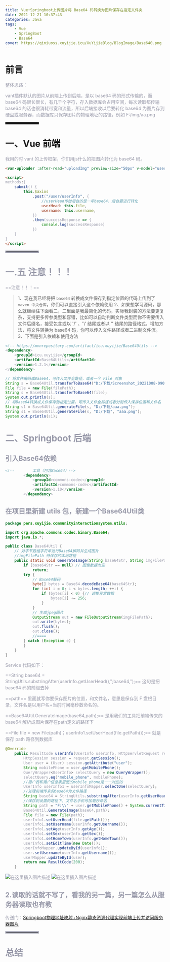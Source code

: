 ```yaml
---
title: Vue+Springboot上传图片将 Base64 码转换为图片保存在指定文件夹
date: 2021-12-21 10:37:43
categories: Java
tags: 
    - Vue
    - SpringBoot
    - Base64
cover: https://qiniuoss.xuyijie.icu/XuYijieBlog/BlogImage/Base640.png
---
```

# 前言

<font color=#999AAA >整体思路：

vant插件默认的图片从前端上传到后端，是以 base64 码的形式传输的，而 base64 码很长很长，有几千个字符，存入数据库会占用空间，每次读取都传输 base64 的话也很消耗带宽和流量，所以后端接收以后要转化 base64 为图片存到硬盘或服务器，而数据库只保存图片的物理地址的路径，例如 F:/img/aa.png</font>

<hr style=" border:solid; width:100px; height:1px;" color=#000000 size=1">


# 一、Vue 前端

<font color=#999AAA >我用的时 vant 的上传框架，你们用js什么的把图片转化为 base64 码。

```html
<van-uploader :after-read="uploadImg" preview-size="50px" v-model="userHead" :max-count="1" />

<script>
methods:{
    submit() {
        this.$axios
            .post("/user/userInfo", {
                //userHead传给后台的是一串base64，后台要进行转化
                userHead: this.file,
                username: this.username,
            })
            .then(successResponse => {
                console.log(successResponse)
            })
    }
}
</script>

```

<hr style=" border:solid; width:100px; height:1px;" color=#000000 size=1">


# 一.五 注意！！！
==注意！！！==
> 1、现在我已经将把 `base64` 转换成文件保存到指定位置的代码上传到了 `maven 中央仓库`，你们可以直接引入这个依赖使用
> 2、如果想学习源码，那么就继续往下面看二，二里面是我最简化的代码，实际我封装的方法要更复杂，支持更多传参类型和容错，比如可以自动判断文件类型而你不需要传入文件后缀名，接受包含或以 '/' 、'\\' 结尾或者以 '' 结尾的路径格式，增加方法，将文件转换为 base64 码，你可以传入文件路径或者二进制文件流。
> 3、下面是引入依赖和使用方法

```xml
<!-- https://mvnrepository.com/artifact/icu.xuyijie/Base64Utils -->
<dependency>
    <groupId>icu.xuyijie</groupId>
    <artifactId>Base64Utils</artifactId>
    <version>1.2.1</version>
</dependency>
```
```java
// 将文件编码成Base64，可传入文件全路径，或者一个 File 对象
String s = Base64Util.transferToBase64("D:/下载/Screenshot_20221008-090627.png");
File file = new File(filePath);
String s = Base64Util.transferToBase64(file);
System.out.println(s);
// 将Base64转换成文件保存到指定位置，可传入文件全路径或者分别传入保存位置和文件名
String s1 = Base64Util.generateFile(s, "D:/下载/aaa.png");
String s1 = Base64Util.generateFile(s, "D:/下载", "aaa.png");
System.out.println(s1);
```


# 二、Springboot 后端



##  引入Base64依赖

```xml
<!--        工具（包含Base64）-->
        <dependency>
            <groupId>commons-codec</groupId>
            <artifactId>commons-codec</artifactId>
            <version>1.10</version>
        </dependency>
```



##  在项目里新建 utils 包，新建一个Base64Util类

```java
package pers.xuyijie.communityinteractionsystem.utils;

import org.apache.commons.codec.binary.Base64;
import java.io.*;

public class Base64Util {
    // 对字节数组字符串进行Base64解码并生成图片
    //imgFilePath 待保存的本地路径
    public static void GenerateImage(String base64Str, String imgFilePath) {
        if (base64Str == null) // 图像数据为空
            return;
        try {
            // Base64解码
            byte[] bytes = Base64.decodeBase64(base64Str);
            for (int i = 0; i < bytes.length; ++i) {
                if (bytes[i] < 0) {// 调整异常数据
                    bytes[i] += 256;
                }
            }
            // 生成jpeg图片
            OutputStream out = new FileOutputStream(imgFilePath);
            out.write(bytes);
            out.flush();
            out.close();
            //====
        } catch (Exception e) {
        }
    }
}

```



<font color=#999AAA >Service 代码如下：

==String base64 = StringUtils.substringAfter(userInfo.getUserHead(),";base64,");== 这句是把 base64 码的前缀去掉


==path== 里面就写你要保存图片的位置，和文件名，意思是保存到 F 盘根目录，文件名是以用户名+当前时间毫秒数命名的。

==Base64Util.GenerateImage(base64,path);== 是用我们的工具把前端传来的 base64 解析成图片保存在path定义的路径下



==File file = new File(path)；userInfo1.setUserHead(file.getPath());== 就是保存 path 路径到数据库


```java
@Override
    public ResultCode userInfo(UserInfo userInfo, HttpServletRequest request) {
        HttpSession session = request.getSession();
        User user = (User) session.getAttribute("user");
        String mobilePhone = user.getMobilePhone();
        QueryWrapper<UserInfo> selectQuery = new QueryWrapper();
        selectQuery.eq("mobile_phone", mobilePhone);
        //用户表和用户信息表里面的mobile_phone是一一对应的
        UserInfo userInfo1 = userInfoMapper.selectOne(selectQuery);
        //处理前端传来的base64为文件路径
        String base64 = StringUtils.substringAfter(userInfo.getUserHead(),";base64,");
        //保存到设置的路径下，文件名手机号加毫秒命名
        String path = "F:\\" + user.getMobilePhone() + System.currentTimeMillis() + ".png";
        Base64Util.GenerateImage(base64,path);
        File file = new File(path);
        userInfo1.setUserHead(file.getPath());
        userInfo1.setUsername(userInfo.getUsername());
        userInfo1.setAge(userInfo.getAge());
        userInfo1.setSex(userInfo.getSex());
        userInfo1.setHomeTown(userInfo.getHomeTown());
        userInfo1.setEditTime(new Date());
        userInfoMapper.updateById(userInfo1);
        user.setUsername(userInfo.getUsername());
        userMapper.updateById(user);
        return new ResultCode(200);
    }
```

![在这里插入图片描述](https://qiniuoss.xuyijie.icu/XuYijieBlog/BlogImage/Base640.png)
![在这里插入图片描述](https://qiniuoss.xuyijie.icu/XuYijieBlog/BlogImage/Base641.png)

## 2.读取的话就不写了，看我的另一篇，另一篇怎么从服务器读取也有教

传送门：[Springboot物理地址映射+Nginx静态资源代理实现前端上传并访问服务器图片](https://blog.csdn.net/qq_48922459/article/details/122035967?spm=1001.2014.3001.5501)





<hr style=" border:solid; width:100px; height:1px;" color=#000000 size=1">

# 总结

